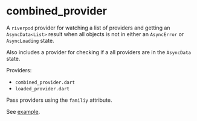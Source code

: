 # combined_provider

A `riverpod` provider for watching a list of providers and getting an `AsyncData<List>` result when all objects is not in either an `AsyncError` or `AsyncLoading` state.

Also includes a provider for checking if a all providers are in the `AsyncData` state.

Providers:

- `combined_provider.dart`
- `loaded_provider.dart`

Pass providers using the `familiy` attribute.

See [example](example).

